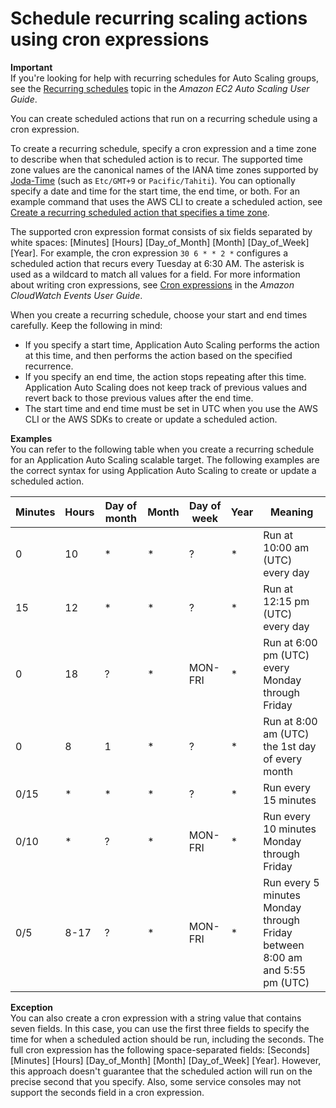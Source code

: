 # Schedule recurring scaling actions using cron expressions<a name="scheduled-scaling-using-cron-expressions"></a>

**Important**  
If you're looking for help with recurring schedules for Auto Scaling groups, see the [Recurring schedules](https://docs.aws.amazon.com/autoscaling/ec2/userguide/ec2-auto-scaling-scheduled-scaling.html#sch-actions_recurring_schedules) topic in the *Amazon EC2 Auto Scaling User Guide*\.

You can create scheduled actions that run on a recurring schedule using a cron expression\. 

To create a recurring schedule, specify a cron expression and a time zone to describe when that scheduled action is to recur\. The supported time zone values are the canonical names of the IANA time zones supported by [Joda\-Time](https://www.joda.org/joda-time/timezones.html) \(such as `Etc/GMT+9` or `Pacific/Tahiti`\)\. You can optionally specify a date and time for the start time, the end time, or both\. For an example command that uses the AWS CLI to create a scheduled action, see [Create a recurring scheduled action that specifies a time zone](examples-scheduled-actions.md#recurring-schedule-set-time-zone)\.

The supported cron expression format consists of six fields separated by white spaces: \[Minutes\] \[Hours\] \[Day\_of\_Month\] \[Month\] \[Day\_of\_Week\] \[Year\]\. For example, the cron expression `30 6 * * 2 *` configures a scheduled action that recurs every Tuesday at 6:30 AM\. The asterisk is used as a wildcard to match all values for a field\. For more information about writing cron expressions, see [Cron expressions](https://docs.aws.amazon.com/AmazonCloudWatch/latest/events/ScheduledEvents.html#CronExpressions) in the *Amazon CloudWatch Events User Guide*\.

When you create a recurring schedule, choose your start and end times carefully\. Keep the following in mind:
+ If you specify a start time, Application Auto Scaling performs the action at this time, and then performs the action based on the specified recurrence\. 
+ If you specify an end time, the action stops repeating after this time\. Application Auto Scaling does not keep track of previous values and revert back to those previous values after the end time\. 
+ The start time and end time must be set in UTC when you use the AWS CLI or the AWS SDKs to create or update a scheduled action\. 

**Examples**  
You can refer to the following table when you create a recurring schedule for an Application Auto Scaling scalable target\. The following examples are the correct syntax for using Application Auto Scaling to create or update a scheduled action\.


| Minutes | Hours | Day of month | Month | Day of week | Year | Meaning | 
| --- | --- | --- | --- | --- | --- | --- | 
|  0  |  10  |  \*  |  \*  |  ?  |  \*  |  Run at 10:00 am \(UTC\) every day  | 
|  15  |  12  |  \*  |  \*  |  ?  |  \*  |  Run at 12:15 pm \(UTC\) every day  | 
|  0  |  18  |  ?  |  \*  |  MON\-FRI  |  \*  |  Run at 6:00 pm \(UTC\) every Monday through Friday  | 
|  0  |  8  |  1  |  \*  |  ?  |  \*  |  Run at 8:00 am \(UTC\) the 1st day of every month  | 
|  0/15  |  \*  |  \*  |  \*  |  ?  |  \*  |  Run every 15 minutes  | 
|  0/10  |  \*  |  ?  |  \*  |  MON\-FRI  |  \*  |  Run every 10 minutes Monday through Friday  | 
|  0/5  |  8\-17  |  ?  |  \*  |  MON\-FRI  |  \*  |  Run every 5 minutes Monday through Friday between 8:00 am and 5:55 pm \(UTC\)   | 

**Exception**  
You can also create a cron expression with a string value that contains seven fields\. In this case, you can use the first three fields to specify the time for when a scheduled action should be run, including the seconds\. The full cron expression has the following space\-separated fields: \[Seconds\] \[Minutes\] \[Hours\] \[Day\_of\_Month\] \[Month\] \[Day\_of\_Week\] \[Year\]\. However, this approach doesn't guarantee that the scheduled action will run on the precise second that you specify\. Also, some service consoles may not support the seconds field in a cron expression\.